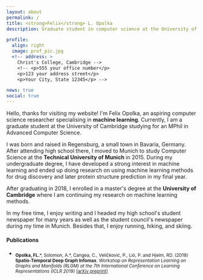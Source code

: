 ```yaml
---
layout: about
permalink: /
title: <strong>Felix</strong> L. Opolka
description: Graduate student in computer science at the University of Cambridge #<a href="">Affiliations</a>. Address. Contacts. Moto. Etc.

profile:
  align: right
  image: prof_pic.jpg
  <!-- address: >
    Christ's College, Cambridge -->
    <!-- <p>555 your office number</p>
    <p>123 your address street</p>
    <p>Your City, State 12345</p> -->

news: true
social: true
---
```


Hello, thanks for visiting my website! I'm Felix Opolka, an aspiring computer science researcher specialising in **machine learning**. Currently, I am a graduate student at the University of Cambridge studying for an MPhil in Advanced Computer Science.

I was born and raised in Regensburg, a small town in Bavaria, Germany. After attending high school there, I moved to Munich to study Computer Science at the **Technical University of Munich** in 2015. During my undergraduate degree, I have developed a strong interest in machine learning and ended up doing research on using machine learning methods for drug discovery and later protein structure prediction in my final year.

After graduating in 2018, I enrolled in a master's degree at the **University of Cambridge** where I am continuing my research on machine learning methods.

In my free time, I enjoy writing and I headed my high school's student newspaper for many years as well as the student council's newspaper during my time in Munich. Besides that, I enjoy running, hiking, and skiing.

#### Publications

* <sub>**Opolka, FL.**\*, Solomon, A.\*, Cangea, C., Veličković, P., Liò, P. and Hjelm, RD. (2019) **Spatio-Temporal Deep Graph Infomax**. *Workshop on Representation Learning on Graphs and Manifolds (RLGM) at the 7th International Conference on Learning Representations (ICLR 2019)* [[arXiv preprint](https://arxiv.org/abs/1904.06316)]</sub>
